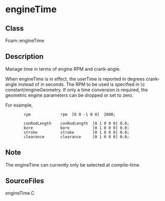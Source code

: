 # engineTime 
## Class
Foam::engineTime

## Description
Manage time in terms of engine RPM and crank-angle.

When engineTime is in effect, the userTime is reported in degrees
crank-angle instead of in seconds. The RPM to be used is specified in
\c constant/engineGeometry. If only a time conversion is required,
the geometric engine parameters can be dropped or set to zero.

For example,
```
        rpm             rpm  [0 0 -1 0 0]  2000;

        conRodLength    conRodLength  [0 1 0 0 0] 0.0;
        bore            bore          [0 1 0 0 0] 0.0;
        stroke          stroke        [0 1 0 0 0] 0.0;
        clearance       clearance     [0 1 0 0 0] 0.0;
```

## Note
   The engineTime can currently only be selected at compile-time.

## SourceFiles
engineTime.C

